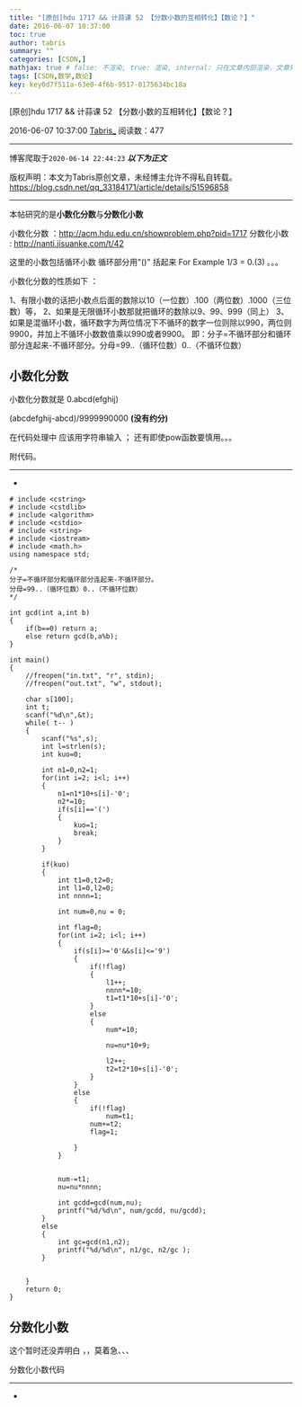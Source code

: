 ```yaml
---
title: "[原创]hdu 1717 && 计蒜课 52 【分数小数的互相转化】【数论？】"
date: 2016-06-07 10:37:00
toc: true
author: tabris
summary: ""
categories: [CSDN,]
mathjax: true # false: 不渲染, true: 渲染, internal: 只在文章内部渲染，文章列表中不渲染
tags: [CSDN,数学,数论]
key: key0d7f511a-63e0-4f6b-9517-0175634bc18a
---
```


[原创]hdu 1717 && 计蒜课 52 【分数小数的互相转化】【数论？】

2016-06-07 10:37:00  [Tabris_](https://me.csdn.net/qq_33184171) 阅读数：477

---

博客爬取于`2020-06-14 22:44:23`
***以下为正文***

版权声明：本文为Tabris原创文章，未经博主允许不得私自转载。
https://blog.csdn.net/qq_33184171/article/details/51596858

<!-- more -->

---

本帖研究的是**小数化分数**与**分数化小数**

小数化分数 ：http://acm.hdu.edu.cn/showproblem.php?pid=1717
分数化小数  : http://nanti.jisuanke.com/t/42

这里的小数包括循环小数 循环部分用"()" 括起来  For Example  1/3  = 0.(3)  。。。

小数化分数的性质如下 ：

1、有限小数的话把小数点后面的数除以10（一位数）.100（两位数）.1000（三位数）等，
2、如果是无限循环小数那就把循环的数除以9、99、999（同上）
3、如果是混循环小数，循环数字为两位情况下不循环的数字一位则除以990，两位则9900，并加上不循环小数数值乘以990或者9900。
即：分子=不循环部分和循环部分连起来-不循环部分。分母=99..（循环位数）0..（不循环位数）


小数化分数
------

小数化分数就是
0.abcd(efghij)

(abcdefghij-abcd)/9999990000   **(没有约分)**

在代码处理中 应该用字符串输入 ；
还有即使pow函数要慎用。。。

附代码。

-----------------------------------------------------
-
```
# include <cstring>
# include <cstdlib>
# include <algorithm>
# include <cstdio>
# include <string>
# include <iostream>
# include <math.h>
using namespace std;

/*
分子=不循环部分和循环部分连起来-不循环部分。
分母=99..（循环位数）0..（不循环位数）
*/

int gcd(int a,int b)
{
    if(b==0) return a;
    else return gcd(b,a%b);
}

int main()
{
    //freopen("in.txt", "r", stdin);
    //freopen("out.txt", "w", stdout);

    char s[100];
    int t;
    scanf("%d\n",&t);
    while( t-- )
    {
        scanf("%s",s);
        int l=strlen(s);
        int kuo=0;

        int n1=0,n2=1;
        for(int i=2; i<l; i++)
        {
            n1=n1*10+s[i]-'0';
            n2*=10;
            if(s[i]=='(')
            {
                kuo=1;
                break;
            }
        }

        if(kuo)
        {
            int t1=0,t2=0;
            int l1=0,l2=0;
            int nnnn=1;

            int num=0,nu = 0;

            int flag=0;
            for(int i=2; i<l; i++)
            {
                if(s[i]>='0'&&s[i]<='9')
                {
                    if(!flag)
                    {
                        l1++;
                        nnnn*=10;
                        t1=t1*10+s[i]-'0';
                    }
                    else
                    {
                        num*=10;

                        nu=nu*10+9;

                        l2++;
                        t2=t2*10+s[i]-'0';
                    }
                }
                else
                {
                    if(!flag)
                        num=t1;
                    num+=t2;
                    flag=1;

                }
            }


            num-=t1;
            nu=nu*nnnn;

            int gcdd=gcd(num,nu);
            printf("%d/%d\n", num/gcdd, nu/gcdd);
        }
        else
        {
            int gc=gcd(n1,n2);
            printf("%d/%d\n", n1/gc, n2/gc );
        }


    }
    return 0;
}

```

分数化小数
------

这个暂时还没弄明白  ，，莫着急、、、



分数化小数代码

-----------------------------------------------
-
```

```
